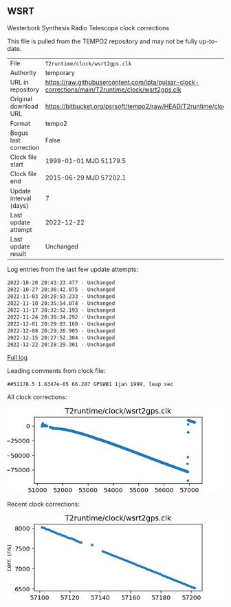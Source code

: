 
## WSRT

Westerbork Synthesis Radio Telescope clock corrections

This file is pulled from the TEMPO2 repository and may not be fully up-to-date.

|     |     |
|:--- |:--- |
| File | `T2runtime/clock/wsrt2gps.clk` |
| Authority | temporary |
| URL in repository | <https://raw.githubusercontent.com/ipta/pulsar-clock-corrections/main/T2runtime/clock/wsrt2gps.clk> |
| Original download URL | <https://bitbucket.org/psrsoft/tempo2/raw/HEAD/T2runtime/clock/wsrt2gps.clk> |
| Format | tempo2 |
| Bogus last correction | False |
| Clock file start | 1999-01-01 MJD 51179.5 |
| Clock file end | 2015-06-29 MJD 57202.1 |
| Update interval (days) | 7 |
| Last update attempt | 2022-12-22 |
| Last update result | Unchanged |

Log entries from the last few update attempts:
```
2022-10-20 20:43:23.477 - Unchanged
2022-10-27 20:36:42.075 - Unchanged
2022-11-03 20:28:53.233 - Unchanged
2022-11-10 20:35:54.074 - Unchanged
2022-11-17 20:32:52.193 - Unchanged
2022-11-24 20:30:34.292 - Unchanged
2022-12-01 20:29:03.168 - Unchanged
2022-12-08 20:29:26.905 - Unchanged
2022-12-15 20:27:52.304 - Unchanged
2022-12-22 20:28:29.301 - Unchanged
```
[Full log](https://raw.githubusercontent.com/ipta/pulsar-clock-corrections/main/log/T2runtime/clock/wsrt2gps.clk.log)

Leading comments from clock file:

    ##51178.5 1.6347e-05 66.287 GPSWB1 1jan 1999, leap sec



All clock corrections:

![plot of all clock corrections](wsrt2gps.clk.png "All corrections")

Recent clock corrections:

![plot of recent clock corrections](wsrt2gps.clk.short.png "Recent corrections")

